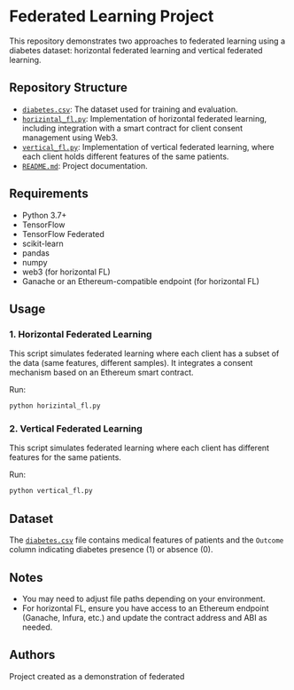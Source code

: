 # Federated Learning Project

This repository demonstrates two approaches to federated learning using a diabetes dataset: horizontal federated learning and vertical federated learning.

## Repository Structure

- [`diabetes.csv`](diabetes.csv): The dataset used for training and evaluation.
- [`horizintal_fl.py`](horizintal_fl.py): Implementation of horizontal federated learning, including integration with a smart contract for client consent management using Web3.
- [`vertical_fl.py`](vertical_fl.py): Implementation of vertical federated learning, where each client holds different features of the same patients.
- [`README.md`](README.md): Project documentation.

## Requirements

- Python 3.7+
- TensorFlow
- TensorFlow Federated
- scikit-learn
- pandas
- numpy
- web3 (for horizontal FL)
- Ganache or an Ethereum-compatible endpoint (for horizontal FL)

## Usage

### 1. Horizontal Federated Learning

This script simulates federated learning where each client has a subset of the data (same features, different samples). It integrates a consent mechanism based on an Ethereum smart contract.

Run:
```sh
python horizintal_fl.py
```

### 2. Vertical Federated Learning

This script simulates federated learning where each client has different features for the same patients.

Run:
```sh
python vertical_fl.py
```

## Dataset

The [`diabetes.csv`](diabetes.csv) file contains medical features of patients and the `Outcome` column indicating diabetes presence (1) or absence (0).

## Notes

- You may need to adjust file paths depending on your environment.
- For horizontal FL, ensure you have access to an Ethereum endpoint (Ganache, Infura, etc.) and update the contract address and ABI as needed.

## Authors

Project created as a demonstration of federated
